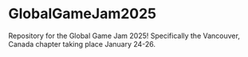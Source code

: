 # GlobalGameJam2025
Repository for the Global Game Jam 2025! Specifically the Vancouver, Canada chapter taking place January 24-26.
